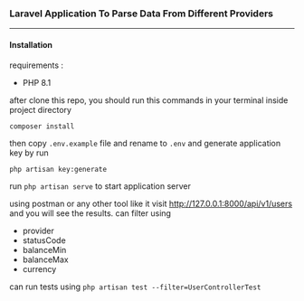 ### Laravel Application To Parse Data From Different Providers

---

#### Installation

requirements :
- PHP 8.1

after clone this repo, you should run this commands in your terminal inside project directory

```
composer install
```

then copy `` .env.example `` file and rename to `` .env `` and generate application key by run

```
php artisan key:generate 
```

run ``` php artisan serve ``` to start application server

using postman or any other tool like it visit http://127.0.0.1:8000/api/v1/users and you will see the  results.
can filter using 
 - provider
 - statusCode
 - balanceMin
 - balanceMax
 - currency

can run tests using ``` php artisan test --filter=UserControllerTest ```

